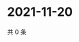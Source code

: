 # 2021-11-20

共 0 条

<!-- BEGIN WEIBO -->
<!-- 最后更新时间 Sat Nov 20 2021 09:54:36 GMT+0800 (China Standard Time) -->

<!-- END WEIBO -->
